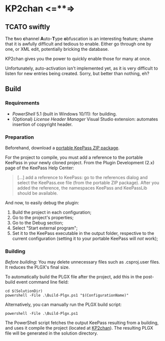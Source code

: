 # KP2chan <\=**=\>

## TCATO swiftly

The **t**wo **c**hannel **A**uto-**T**ype **o**bfuscation is an interesting
feature; shame that it is awfully difficult and tedious to enable. Either go
through one by one, or XML edit, potentially bricking the database.

KP2chan gives you the power to quickly enable those for many at once.

Unfortunately, auto-activation isn't implemented yet, as it is very difficult to
listen for new entries being created. Sorry, but better than nothing, eh?

## Build

### Requirements

- *PowerShell* 5.1 (built in Windows 10/11):
for building.
- (Optional) *License Header Manager* Visual Studio extension:
automates insertion of copyright header.

### Preparation

Beforehand, download a [portable KeePass ZIP package](https://keepass.info/download.html).

For the project to compile, you must add a reference to the portable KeePass in
your newly cloned project. From the Plugin Development (2.x) page of the KeePass
Help Center:

> [...] add a reference to KeePass: go to the references dialog and select the
> KeePass.exe file (from the portable ZIP package). After you added the
> reference, the namespaces KeePass and KeePassLib should be available.

And now, to easily debug the plugin:

  1. Build the project in each configuration;
  2. Go to the project's properties;
  3. Go to the Debug section;
  4. Select "Start external program";
  5. Set it to the KeePass executable in the output folder, respective to the
  current configuration (setting it to your portable KeePass will *not* work);

### Building

*Before building:* You may delete unnecessary files such as .csproj.user files.
It reduces the PLGX's final size.

To automatically build the PLGX file after the project, add this in the
post-build event command line field:
```Batchfile
cd $(SolutionDir)
powershell -File .\Build-Plgx.ps1 "$(ConfigurationName)"
```

Alternatively, you can manually run the PLGX build script:

```Batchfile
powershell -File .\Build-Plgx.ps1
```

The PowerShell script fetches the output KeePass resulting from a building, and
uses it compile the project (located at [KP2chan](KP2chan/)). The resulting PLGX file
will be generated in the solution directory.
